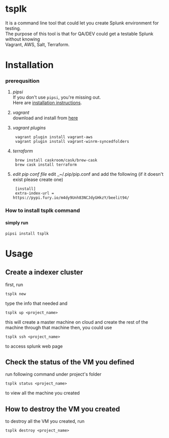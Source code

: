 # tsplk

It is a command line tool that could let you create Splunk environment for testing.  
The purpose of this tool is that for QA/DEV could get a testable Splunk without knowing  
Vagrant, AWS, Salt, Terraform.


# Installation

### prerequsition
1. _pipsi_  
If you don't use `pipsi`, you're missing out.  
Here are [installation instructions](https://github.com/mitsuhiko/pipsi#readme).  

2. _vagrant_  
download and install from [here](https://www.vagrantup.com/downloads.html)

3. _vagrant plugins_  
    
        vagrant plugin install vagrant-aws
        vagrant plugin install vagrant-winrm-syncedfolders

4. _terraform_

        brew install caskroom/cask/brew-cask
        brew cask install terraform

5. _edit pip conf file_
edit _~/.pip/pip.conf and add the following (if it doesn't exist please create one)
    
        [install]
        extra-index-url = https://pypi.fury.io/m4dy9Unh83NCJdyGHkzY/beelit94/

### How to install tsplk command
#### simply run

	pipsi install tsplk

# Usage
## Create a indexer cluster

first, run    
	
	tsplk new

type the info that needed and

    tsplk up <project_name>

this will create a master machine on cloud and
create the rest of the machine through that machine
then, you could use

	tsplk ssh <project_name>

to access splunk web page

## Check the status of the VM you defined
run following command under project's folder

	tsplk status <project_name>

to view all the machine you created

## How to destroy the VM you created

to destroy all the VM you created, run
	
	tsplk destroy <project_name>

